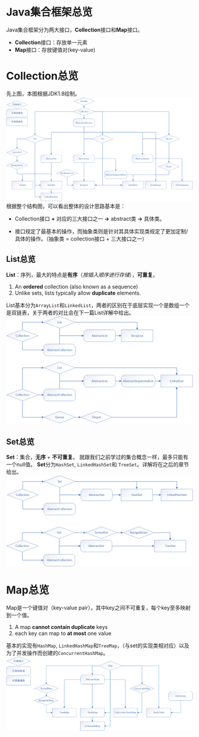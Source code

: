 # Java集合框架总览
Java集合框架分为两大接口，**Collection**接口和**Map**接口。


- **Collection**接口：存放单一元素
- **Map**接口：存放键值对(key-value)

# Collection总览
先上图，本图根据JDK1.8绘制。
<img src="./img/Collection集合总览图.png" style="zoom:70%;"/>
根据整个结构图，可以看出整体的设计思路基本是：

- Collection接口  **+**  对应的三大接口之一  **→**  abstract类  **→**  具体类。

- 接口规定了最基本的操作，而抽象类则是针对其具体实现类规定了更加定制/具体的操作。（抽象类 = collection接口 + 三大接口之一）

## List总览
**List**：序列，最大的特点是**有序**（*按插入顺序进行存储*），**可重复**。

1. An **ordered** collection (also known as a sequence)
2. Unlike sets, lists typically allow **duplicate** elements.

List基本分为`ArrayList`和`LinkedList`，两者的区别在于底层实现一个是数组一个是双链表，关于两者的对比会在下一篇List详解中给出。
<img src="./img/List总览图.png" style="zoom:70%;"/>

## Set总览
**Set**：集合，**无序** +  **不可重复**。
就跟我们之前学过的集合概念一样，最多只能有一个null值。
**Set**分为`HashSet`, `LinkedHashSet`和 `TreeSet`。详解将在之后的章节给出。
<img src="./img/Set总览图.png" style="zoom:70%;"/>

# Map总览
Map是一个键值对（key-value pair），其中key之间不可重复，每个key至多映射到一个值。
1. A map **cannot contain duplicate** keys
2. each key can map to **at most** one value

基本的实现有`HashMap`, `LinkedHashMap`和`TreeMap`，（与set的实现类相对应）以及为了并发操作而创建的`ConcurrentHashMap`。
<img src="./img/Map集合总览图.png" style="zoom:70%;"/>